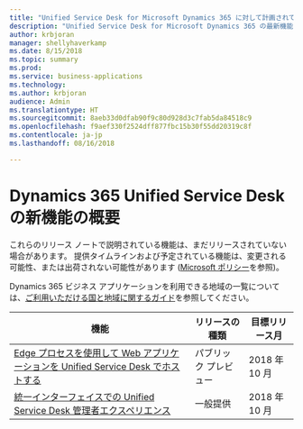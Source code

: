 ```yaml
---
title: "Unified Service Desk for Microsoft Dynamics 365 に対して計画されている機能の概要"
description: "Unified Service Desk for Microsoft Dynamics 365 の最新機能およびエンゲージメントを簡単に確認します"
author: krbjoran
manager: shellyhaverkamp
ms.date: 8/15/2018
ms.topic: summary
ms.prod: 
ms.service: business-applications
ms.technology: 
ms.author: krbjoran
audience: Admin
ms.translationtype: HT
ms.sourcegitcommit: 8aeb33d0dfab90f9c80d928d3c7fab5da84518c9
ms.openlocfilehash: f9aef330f2524dff877fbc15b30f55dd20319c8f
ms.contentlocale: ja-jp
ms.lasthandoff: 08/16/2018

---
```

#  <a name="summary-of-whats-new-in-dynamics-365-unified-service-desk"></a>Dynamics 365 Unified Service Desk の新機能の概要 

これらのリリース ノートで説明されている機能は、まだリリースされていない場合があります。 提供タイムラインおよび予定されている機能は、変更される可能性、または出荷されない可能性があります ([Microsoft ポリシー](https://go.microsoft.com/fwlink/p/?linkid=2007332)を参照)。

Dynamics 365 ビジネス アプリケーションを利用できる地域の一覧については、[ご利用いただける国と地域に関するガイド](https://aka.ms/dynamics_365_international_availability_deck)を参照してください。 


| 機能                                                                                                                                                                                       | リリースの種類   | 目標リリース月 |
|-----------------------------------------------------------------------------------------------------------------------------------------------------------------------------------------------|----------------|----------------------|
| [Edge プロセスを使用して Web アプリケーションを Unified Service Desk でホストする](using-edge-process-hosting-web-applications-in-unified-service-desk.md) | パブリック プレビュー | 2018 年 10 月          |
| [統一インターフェイスでの Unified Service Desk 管理者エクスペリエンス](unified-service-desk-admin-experience-on-unified-client.md)                                                                     | 一般提供             | 2018 年 10 月          |

